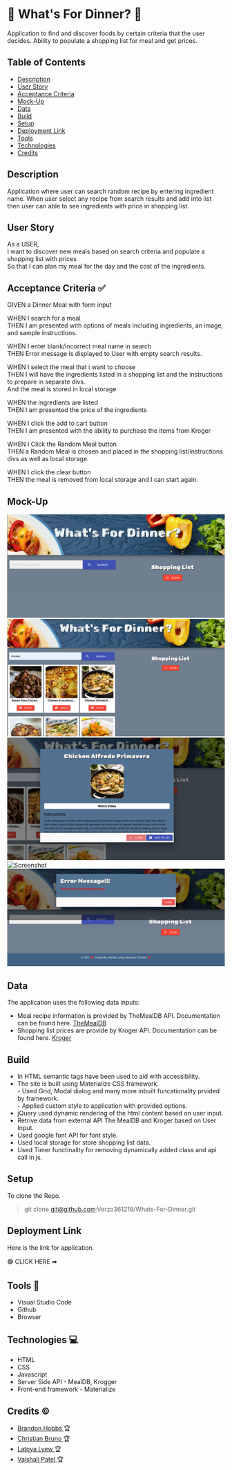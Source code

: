# 🥙 What's For Dinner? 🥙
Application to find and discover foods by certain criteria that the user decides. Ability to populate a shopping list for meal and get prices.

## Table of Contents 

- [Description](#description)
- [User Story](#user-story)
- [Acceptance Criteria](#acceptance-criteria-✅)
- [Mock-Up](#mock-up)
- [Data](#data)
- [Build](#build)
- [Setup](#setup)
- [Deployment Link](#deployment-link)
- [Tools](#tools-🔧)
- [Technologies](#technologies-💻)
- [Credits](#credits-©)


## Description
 Application where user can search random recipe by entering ingredient name. When user select any recipe from search results and add into list then user can able to see ingredients with price in shopping list.


## User Story

As a USER, <br/>
I want to discover new meals based on search criteria and populate a shopping list with prices <br/>
So that I can plan my meal for the day and the cost of the ingredients. <br/>


## Acceptance Criteria ✅

GIVEN a Dinner Meal with form input <br/>

WHEN I search for a meal <br/>
THEN I am presented with options of meals including ingredients, an image, and sample instructions. <br/>

WHEN I enter blank/incorrect meal name in search <br/>
THEN Error message is displayed to User with empty search results. <br/>

WHEN I select the meal that i want to choose <br/>
THEN I will have the ingredients listed in a shopping list and the instructions to prepare in separate divs.<br/> 
And the meal is stored in local storage <br/>

WHEN  the ingredients are listed <br/>
THEN I am presented the price of the ingredients <br/>

WHEN I click the add to cart button <br/>
THEN I am presented with the ability to purchase the items from Kroger <br/>

WHEN I Click the Random Meal button <br/>
THEN a Random Meal is chosen and placed in the shopping list/instructions divs as well as local storage. <br/>

WHEN I click the clear button <br/>
THEN the meal is removed from local storage and I can start again. <br/>


## Mock-Up

![Screenshot](/assets/Images/2022-08-22_00-06-53.png)
![Screenshot](./assets/Images/2022-08-22_00-07-28.png)
![Screenshot](./assets/Images/2022-08-22_00-07-49.png)
![Screenshot](./assets/Images/ShoppingListData.png)
![Screenshot](./assets/Images/ErrorMsg.png)


## Data

The application uses the following data inputs:

 - Meal recipe information is provided by TheMealDB API. Documentation can be found here. <a href="https://themealdb.com/"> TheMealDB </a>
 - Shopping list prices are provide by Kroger API. Documentation can be found here. <a href="https://developer.kroger.com/documentation"> Kroger </a>


## Build

- In HTML semantic tags have been used to aid with accessibility.<br/>
- The site is built using Materialize CSS framework.<br/>
      -     Used Grid, Modal dialog and many more inbuilt funcationality prvided by framework.<br/>
      -     Applied custom style to application with provided options.<br/>
- jQuery used dynamic rendering of the html content based on user input.<br/>
- Retrive data from external API The MealDB and Kroger based on User Input.<br/>
- Used google font API for font style.<br/>
- Used local storage for store shopping list data.<br/>
- Used Timer functinality for removing dynamically added class and api call in js.


## Setup 

To clone the Repo. <br/>
> git clone git@github.com:Verzo361219/Whats-For-Dinner.git


## Deployment Link

Here is the link for application. <br/>

🟢 CLICK HERE &#10145;  


## Tools 🔧
- Visual Studio Code <br/>
- Github <br/>
- Browser <br/>


## Technologies 💻

- HTML <br/>
- CSS <br/>
- Javascript <br/>
- Server Side API - MealDB, Krogger <br/>
- Front-end framework - Materialize <br/>


## Credits ©

- <a href="https://github.com/Verzo361219"> Brandon Hobbs </a> 🏆 <br/>
- <a href="https://github.com/CBrunote"> Christian Bruno </a>🏆  <br/>
- <a href="https://github.com/lflyew"> Latoya Lyew </a>🏆  <br/>
- <a href="https://github.com/VaishaliQA"> Vaishali Patel </a>🏆 


